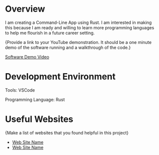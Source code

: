# Overview
I am creating a Command-Line App using Rust. I am interested in making this because I am ready and willing to learn more programming languages to help me flourish in a future career setting.

{Provide a link to your YouTube demonstration.  It should be a one minute demo of the software running and a walkthrough of the code.}

[Software Demo Video](http://youtube.link.goes.here)

# Development Environment

Tools: VSCode

Programming Language: Rust

# Useful Websites

{Make a list of websites that you found helpful in this project}
* [Web Site Name](http://url.link.goes.here)
* [Web Site Name](http://url.link.goes.here)
